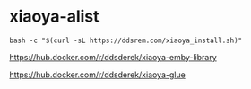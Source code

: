 # xiaoya-alist

```shell
bash -c "$(curl -sL https://ddsrem.com/xiaoya_install.sh)"
```

https://hub.docker.com/r/ddsderek/xiaoya-emby-library

https://hub.docker.com/r/ddsderek/xiaoya-glue